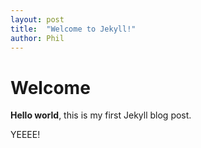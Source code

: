 ```yaml
---
layout: post
title:  "Welcome to Jekyll!"
author: Phil
---
```


# Welcome

**Hello world**, this is my first Jekyll blog post.

YEEEE!
